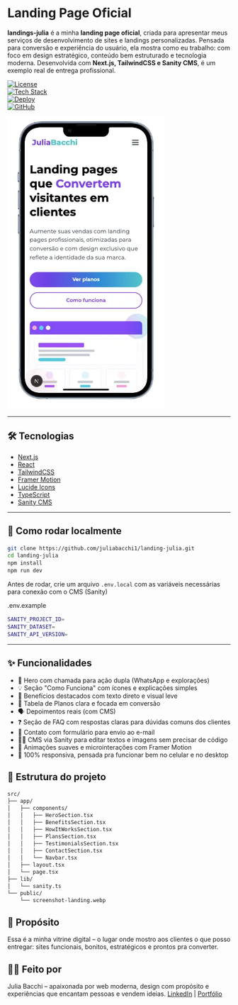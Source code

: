 # Landing Page Oficial

**landings-julia** é a minha **landing page oficial**, criada para apresentar meus serviços de desenvolvimento de sites e landings personalizadas. Pensada para conversão e experiência do usuário, ela mostra como eu trabalho: com foco em design estratégico, conteúdo bem estruturado e tecnologia moderna.
Desenvolvida com **Next.js, TailwindCSS e Sanity CMS**, é um exemplo real de entrega profissional.

[![License](https://img.shields.io/badge/License-MIT-green)](https://opensource.org/licenses/MIT)  
[![Tech Stack](https://img.shields.io/badge/Tech%20Stack-Next.js%20%7C%20React%20%7C%20Tailwind-blue)](https://nextjs.org/)  
[![Deploy](https://img.shields.io/badge/Deploy-Vercel-purple)](https://landings-julia.vercel.app)  
[![GitHub](https://img.shields.io/badge/GitHub-@juliabacchi1%2Flanding--julia-black?logo=github)](https://github.com/juliabacchi1/landing-julia)

![Screenshot do Site](./public/screenshot.webp)

---

## 🛠️ Tecnologias

- [Next.js](https://nextjs.org/)
- [React](https://reactjs.org/)
- [TailwindCSS](https://tailwindcss.com/)
- [Framer Motion](https://www.framer.com/motion/)
- [Lucide Icons](https://lucide.dev/)
- [TypeScript](https://www.typescriptlang.org/)
- [Sanity CMS](https://www.sanity.io/)

---

## 🚀 Como rodar localmente

```bash
git clone https://github.com/juliabacchi1/landing-julia.git
cd landing-julia
npm install
npm run dev
```

Antes de rodar, crie um arquivo `.env.local` com as variáveis necessárias para conexão com o CMS (Sanity)

.env.example
```bash
SANITY_PROJECT_ID=
SANITY_DATASET=
SANITY_API_VERSION=
```

---

## ✨ Funcionalidades
- 🧲 Hero com chamada para ação dupla (WhatsApp e explorações)
- 💡 Seção "Como Funciona" com ícones e explicações simples
- 🎯 Benefícios destacados com texto direto e visual leve
- 💸 Tabela de Planos clara e focada em conversão
- 🗣️ Depoimentos reais (com CMS)
- ❓ Seção de FAQ com respostas claras para dúvidas comuns dos clientes
- 💬 Contato com formulário para envio ao e-mail
- 🧑‍💻 CMS via Sanity para editar textos e imagens sem precisar de código
- 🌈 Animações suaves e microinterações com Framer Motion
- 📱 100% responsiva, pensada pra funcionar bem no celular e no desktop

## 📂 Estrutura do projeto

```
src/
├── app/
│   ├── components/
│   │   ├── HeroSection.tsx
│   │   ├── BenefitsSection.tsx
│   │   ├── HowItWorksSection.tsx
│   │   ├── PlansSection.tsx
│   │   ├── TestimonialsSection.tsx
│   │   ├── ContactSection.tsx
│   │   └── Navbar.tsx
│   ├── layout.tsx
│   └── page.tsx
├── lib/
│   └── sanity.ts
└── public/
    └── screenshot-landing.webp
```

## 🧩 Propósito
Essa é a minha vitrine digital – o lugar onde mostro aos clientes o que posso entregar: sites funcionais, bonitos, estratégicos e prontos pra converter.

## 🙋‍♀️ Feito por
Julia Bacchi – apaixonada por web moderna, design com propósito e experiências que encantam pessoas e vendem ideias.
[LinkedIn](https://www.linkedin.com/in/juliabacchi/) | [Portfólio](https://juliabacchi.com)
